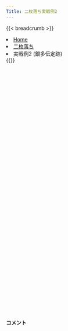 ```yaml
---
Title: 二枚落ち実戦例2
---
```

{{< breadcrumb >}}
  <li class="breadcrumb-item"><a href="/shogi-beginners/">Home</a></li>
  <li class="breadcrumb-item"><a href="/shogi-beginners/2mai/">二枚落ち</a></li>
  <li class="breadcrumb-item active" aria-current="page">実戦例2 (銀多伝定跡)</li>
{{</ breadcrumb >}}
<div class="row pt-3">
  <div class="col-lg-1"></div>
  <div class="col-sm" tabindex="-1">
    <script id="example-kif" type="text/plain">
手合割：二枚落ち
下手：下手
上手：上手
手数----指手---------消費時間--
*<ruby>銀多伝<rt>ぎんたでん</rt></ruby><ruby>定跡<rt>じょうせき</rt></ruby>の<ruby>勝<rt>か</rt></ruby>ち<ruby>方<rt>かた</rt></ruby>をおぼえましょう。
*<div class="text-center"><img class="img-fluid pt-3 w-50" src="/shogi-beginners/img/cat32.webp"></div>
   1 ６二銀(71)
   2 ７六歩(77)
   3 ５四歩(53)
   4 ４六歩(47)
   5 ５三銀(62)
   6 ４五歩(46)
*まずはここまでの<ruby>手順<rt>てじゅん</rt></ruby>をおぼえてください。<ruby>４五<rt>よんごー</rt></ruby>まで<ruby>歩<rt>ふ</rt></ruby>を<ruby>伸<rt>の</rt></ruby>ばさず、<ruby>上手<rt>うわて</rt></ruby>に☖<ruby>４四<rt>よんよん</rt></ruby><ruby>歩型<rt>ふがた</rt></ruby>を<ruby>作<rt>つく</rt></ruby>られると<ruby>急<rt>きゅう</rt></ruby>に<ruby>難<rt>むずか</rt></ruby>しくなります。
   7 ３二金(41)
   8 ４八銀(39)
   9 ５二玉(51)
  10 ４七銀(48)
  11 ６四歩(63)
  12 ３六歩(37)
*<ruby>定跡書<rt>じょうせきしょ</rt></ruby>では☗<ruby>３六<rt>さんろく</rt></ruby><ruby>歩<rt>ふ</rt></ruby>～☗<ruby>３五<rt>さんごー</rt></ruby><ruby>歩<rt>ふ</rt></ruby>～☗<ruby>４八銀<rt>よんはちぎん</rt></ruby>と<ruby>組<rt>く</rt></ruby>みますが、☗<ruby>３六<rt>さんろく</rt></ruby><ruby>歩<rt>ふ</rt></ruby>に☖<ruby>５五<rt>ごーごー</rt></ruby><ruby>歩<rt>ふ</rt></ruby>！☗<ruby>同角<rt>どうかく</rt></ruby>☖<ruby>５四銀<rt>ごーよんぎん</rt></ruby>☗<ruby>８八角<rt>はちはちかく</rt></ruby>☖<ruby>４五銀<rt>よんごーぎん</rt></ruby>の<ruby>変化<rt>へんか</rt></ruby>があり、まぎれやすいです。☗<ruby>４八銀<rt>よんはちぎん</rt></ruby>を<ruby>急<rt>いそ</rt></ruby>ぐほうが、この<ruby>変化<rt>へんか</rt></ruby>に<ruby>対処<rt>たいしょ</rt></ruby>しやすいです。
  13 ６三玉(52)
  14 ３五歩(36)
  15 ２二銀(31)
  16 ５六歩(57)
  17 ７四歩(73)
  18 ６八銀(79)
  19 ６二金(61)
  20 ５七銀(68)
*<ruby>銀多伝<rt>ぎんたでん</rt></ruby>を<ruby>宣言<rt>せんげん</rt></ruby>した<ruby>手<rt>て</rt></ruby>です。この<ruby>手<rt>て</rt></ruby>を<ruby>指<rt>さ</rt></ruby>すまでは<ruby>二歩<rt>にふ</rt></ruby><ruby>突<rt>つ</rt></ruby>き<ruby>定跡<rt>じょうせき</rt></ruby>にもどすこともできます。
  21 ７三金(62)
  22 ４六銀(57)
  23 ８四金(73)
  24 ５八飛(28)
*<ruby>飛車<rt>ひしゃ</rt></ruby>を<ruby>振<rt>ふ</rt></ruby>る<ruby>場所<rt>ばしょ</rt></ruby>はいろいろありますが、７<ruby>筋<rt>すじ</rt></ruby>は<ruby>意外<rt>いがい</rt></ruby>と<ruby>攻<rt>せ</rt></ruby>めるのが<ruby>難<rt>むずか</rt></ruby>しいので、<ruby>守<rt>まも</rt></ruby>り<ruby>駒<rt>ごま</rt></ruby>の<ruby>少<rt>すく</rt></ruby>ない５<ruby>筋<rt>すじ</rt></ruby>がいいです。
  25 ７三桂(81)
  26 ４八玉(59)
  27 ８五金(84)
  28 ３八玉(48)
*☗<ruby>７八<rt>ななはち</rt></ruby><ruby>飛<rt>ひ</rt></ruby>と<ruby>受<rt>う</rt></ruby>けてもいいです。
  29 ７六金(85)
  30 ７八金(69)
  31 ８四歩(83)
  32 ４八金(49)
  33 ９四歩(93)
*<ruby>定跡<rt>じょうせき</rt></ruby>では<ruby>端歩<rt>はしふ</rt></ruby>を<ruby>受<rt>う</rt></ruby>けることが<ruby>多<rt>おお</rt></ruby>いですが、あまり<ruby>得<rt>とく</rt></ruby>はないので<ruby>受<rt>う</rt></ruby>けなくていいです。
  34 ５五歩(56)
  35 同　歩(54)
  36 同　飛(58)
  37 ５四歩打
  38 ５六飛(55)
  39 ７五金(76)
  40 ５九飛(56)
  41 ２四歩(23)
*<ruby>問題<rt>もんだい</rt></ruby>: <ruby>次<rt>つぎ</rt></ruby>の<ruby>手<rt>て</rt></ruby>を<ruby>考<rt>かんが</rt></ruby>えてみましょう。
*<div><img class="img-fluid" src="/shogi-beginners/img/cat2.webp"></div>
  42 ６六歩(67)
*この<ruby>手<rt>て</rt></ruby>を<ruby>基点<rt>きてん</rt></ruby>として、<ruby>金<rt>きん</rt></ruby>を<ruby>捕獲<rt>ほかく</rt></ruby>しにいくのがわかりやすいです。<ruby>上手<rt>うわて</rt></ruby>には<ruby>様々<rt>さまざま</rt></ruby>な<ruby>対応<rt>たいおう</rt></ruby>があるため、<ruby>別<rt>べつ</rt></ruby>の<ruby>棋譜<rt>きふ</rt></ruby>も<ruby>参考<rt>さんこう</rt></ruby>にしてください。
  43 ２三銀(22)
  44 ６七金(78)
  45 １四歩(13)
  46 ７七桂(89)
*ここまでくればいつでも<ruby>金<rt>きん</rt></ruby>を<ruby>捕獲<rt>ほかく</rt></ruby>できます。
  47 １三桂(21)
  48 １六歩(17)
*<ruby>金<rt>きん</rt></ruby>はいつでも<ruby>取<rt>と</rt></ruby>れるので<ruby>万全<rt>ばんぜん</rt></ruby>の<ruby>態勢<rt>たいせい</rt></ruby>になるまで<ruby>待<rt>ま</rt></ruby>ちます。
  49 ９五歩(94)
  50 ７六歩打
  51 ８五金(75)
  52 同　桂(77)
  53 同　歩(84)
*<ruby>問題<rt>もんだい</rt></ruby>: <ruby>次<rt>つぎ</rt></ruby>の<ruby>手<rt>て</rt></ruby>を<ruby>考<rt>かんが</rt></ruby>えてみましょう。
*<div><img class="img-fluid" src="/shogi-beginners/img/cat2.webp"></div>
  54 ６五歩(66)
*<ruby>角<rt>かく</rt></ruby>の<ruby>活用<rt>かつよう</rt></ruby>を<ruby>目指<rt>めざ</rt></ruby>します。
  55 同　桂(73)
  56 ６六角(88)
  57 ５五桂打
  58 同　銀(46)
  59 同　歩(54)
*<ruby>問題<rt>もんだい</rt></ruby>: <ruby>次<rt>つぎ</rt></ruby>の<ruby>手<rt>て</rt></ruby>を<ruby>考<rt>かんが</rt></ruby>えてみましょう。
*<div><img class="img-fluid" src="/shogi-beginners/img/cat2.webp"></div>
  60 ７五歩(76)
*<ruby>下手<rt>したて</rt></ruby>は<ruby>攻<rt>せ</rt></ruby>めさえつながれば<ruby>勝<rt>か</rt></ruby>てます。<ruby>歩<rt>ふ</rt></ruby>を<ruby>入手<rt>にゅうしゅ</rt></ruby>して<ruby>攻<rt>せ</rt></ruby>め<ruby>筋<rt>すじ</rt></ruby>を<ruby>広<rt>ひろ</rt></ruby>げるのがいい<ruby>手<rt>て</rt></ruby>です。
  61 同　歩(74)
  62 同　角(66)
  63 ７四歩打
  64 ８四角(75)
  65 ７三銀打
  66 同　角成(84)
*<ruby>角<rt>かく</rt></ruby>を<ruby>引<rt>ひ</rt></ruby>いても<ruby>優勢<rt>ゆうせい</rt></ruby>ですが、<ruby>上手<rt>うわて</rt></ruby>の<ruby>陣形<rt>じんけい</rt></ruby>がバラバラないまが<ruby>決<rt>き</rt></ruby>め<ruby>所<rt>どころ</rt></ruby>です。
  67 同　玉(63)
*<ruby>問題<rt>もんだい</rt></ruby>: <ruby>次<rt>つぎ</rt></ruby>の<ruby>手<rt>て</rt></ruby>を<ruby>考<rt>かんが</rt></ruby>えてみましょう。
*<div><img class="img-fluid" src="/shogi-beginners/img/cat2.webp"></div>
  68 ６六桂打
*これで<ruby>受<rt>う</rt></ruby>けなしです。
  69 ５六歩(55)
  70 同　金(67)
  71 ６三玉(73)
  72 ５四歩打
  73 ４二銀(53)
*ここまでくればあと<ruby>少<rt>すこ</rt></ruby>しです。
  74 ７九飛(59)
  75 ９三角打
*<ruby>問題<rt>もんだい</rt></ruby>: <ruby>次<rt>つぎ</rt></ruby>の<ruby>手<rt>て</rt></ruby>を<ruby>考<rt>かんが</rt></ruby>えてみましょう。
*<div><img class="img-fluid" src="/shogi-beginners/img/cat2.webp"></div>
  76 ６一銀打
*<ruby>逃<rt>に</rt></ruby>げ<ruby>道<rt>みち</rt></ruby>をふさげば<ruby>勝<rt>か</rt></ruby>ちが<ruby>早<rt>はや</rt></ruby>くなります。ほかには☗<ruby>８三<rt>はちさん</rt></ruby><ruby>金打<rt>金うち</rt></ruby>もわかりやすいです。
  77 ７五歩(74)
  78 ７二金打
  79 ５一銀(42)
  80 ７四歩打
  81 ６二銀(51)
*<ruby>問題<rt>もんだい</rt></ruby>: <ruby>次<rt>つぎ</rt></ruby>の<ruby>手<rt>て</rt></ruby>を<ruby>考<rt>かんが</rt></ruby>えてみましょう。
*<div><img class="img-fluid" src="/shogi-beginners/img/cat2.webp"></div>
  82 ９六歩(97)
*<ruby>無理<rt>むり</rt></ruby>に<ruby>攻<rt>せ</rt></ruby>める<ruby>必要<rt>ひつよう</rt></ruby>はありません。
  83 ５五歩打
  84 同　金(56)
  85 ４二金(32)
  86 ９五歩(96)
  87 ４一金(42)
  88 ６二金(72)
  89 同　玉(63)
  90 ６四金(55)
  91 ６一玉(62)
  92 ７三歩成(74)
  93 ７一角(93)
  94 ５三歩成(54)
  95 ５二金打
  96 ５四桂(66)
  97 ３七銀打
  98 同　桂(29)
  99 ６二歩打
 100 ６三歩打
 101 １五歩(14)
 102 ６二歩成(63)
 103 同　金(52)
 104 同　と(53)
 105 同　角(71)
 106 同　と(73)
 107 投了
*<a href="/shogi-beginners/4mai/example3/">
*<ruby>次<rt>つぎ</rt></ruby>の<ruby>棋譜<rt>きふ</rt></ruby>を<ruby>見<rt>み</rt></ruby>よう！
*<div class="text-center"><img class="img-fluid pt-3 w-50" src="/shogi-beginners/img/cat1.webp"></div></a>
まで106手で下手の勝ち
    </script>
    <svg id="example" class="board" xmlns="http://www.w3.org/2000/svg" viewBox="0,0,400,540"></svg>
  </div>
  <div class="col-sm">
    <h4 class="pt-3">コメント</h4>
    <div id="comment"></div>
  </div>
  <div class="col-lg-1"></div>
</div>
